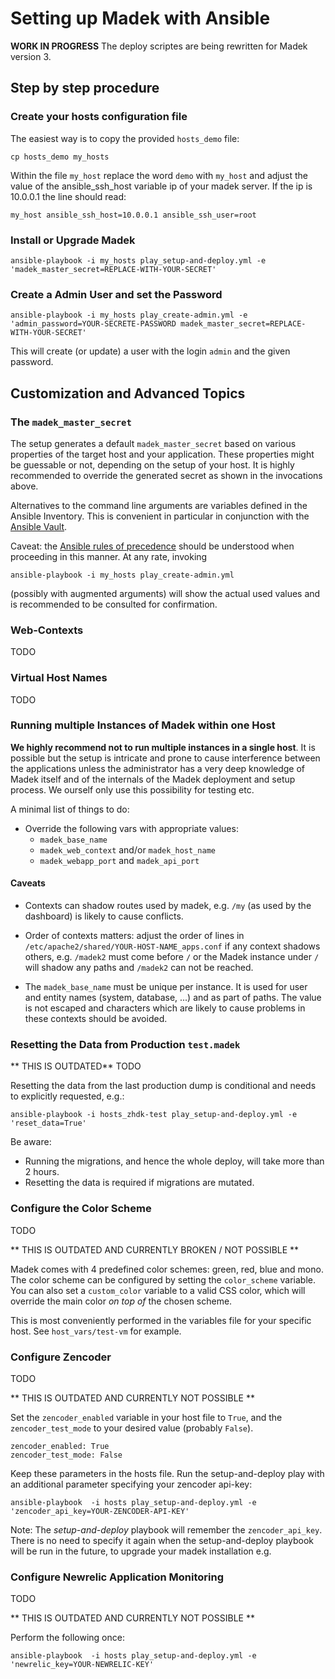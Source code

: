 Setting up Madek with Ansible
=============================

**WORK IN PROGRESS** The deploy scriptes are being rewritten for Madek version 3.

Step by step procedure
----------------------

### Create your hosts configuration file

The easiest way is to copy the provided `hosts_demo` file:

    cp hosts_demo my_hosts

Within the file `my_host` replace the word `demo` with `my_host` and adjust the
value of the ansible_ssh_host variable  ip of your madek server. If the ip is
10.0.0.1 the line should read:

    my_host ansible_ssh_host=10.0.0.1 ansible_ssh_user=root


### Install or Upgrade Madek

    ansible-playbook -i my_hosts play_setup-and-deploy.yml -e 'madek_master_secret=REPLACE-WITH-YOUR-SECRET'



### Create a Admin User and set the Password

    ansible-playbook -i my_hosts play_create-admin.yml -e 'admin_password=YOUR-SECRETE-PASSWORD madek_master_secret=REPLACE-WITH-YOUR-SECRET'

This will create (or update) a user with the login `admin` and the given
password.


Customization and Advanced Topics
---------------------------------

### The `madek_master_secret`

The setup generates a default `madek_master_secret` based on various properties
of the target host and your application. These properties might be guessable or
not, depending on the setup of your host. It is highly recommended to override
the generated secret as shown in the invocations above.

Alternatives to the command line arguments are variables defined in the Ansible
Inventory. This is convenient in particular in conjunction with the [Ansible
Vault].

Caveat: the [Ansible rules of precedence] should be understood when proceeding
in this manner. At any rate, invoking

    ansible-playbook -i my_hosts play_create-admin.yml

(possibly with augmented arguments) will show the actual used values and
is recommended to be consulted for confirmation.

  [Ansible rules of precedence]: http://docs.ansible.com/ansible/playbooks_variables.html#variable-precedence-where-should-i-put-a-variable
  [Ansible Vault]: http://docs.ansible.com/ansible/playbooks_vault.html




### Web-Contexts

TODO

### Virtual Host Names

TODO

### Running multiple Instances of Madek within one Host

**We highly recommend not to run multiple instances in a single host**.  It is
possible but the setup is intricate and prone to cause interference between the
applications unless the administrator has a very deep knowledge of Madek itself
and of the internals of the Madek deployment and setup process. We ourself only
use this possibility for testing etc.

A minimal list of things to do:

* Override the following vars with appropriate values:
    * `madek_base_name`
    * `madek_web_context` and/or `madek_host_name`
    * `madek_webapp_port` and `madek_api_port`

#### Caveats

* Contexts can shadow routes used by madek, e.g. `/my` (as used by
    the dashboard) is likely to cause conflicts.

* Order of contexts matters: adjust the order of lines in
    `/etc/apache2/shared/YOUR-HOST-NAME_apps.conf` if any context shadows
    others, e.g. `/madek2` must come before `/` or the Madek instance
    under `/` will shadow any paths and `/madek2` can not be reached.

* The `madek_base_name` must be unique per instance. It is used for user and
    entity names (system, database, ...) and as part of paths. The value is not
    escaped and characters which are likely to cause problems in these contexts
    should be avoided.


### Resetting the Data from Production `test.madek`

** THIS IS OUTDATED**
TODO


Resetting the data from the last production dump is conditional and needs to
explicitly requested, e.g.:

    ansible-playbook -i hosts_zhdk-test play_setup-and-deploy.yml -e 'reset_data=True'

Be aware:

* Running the migrations, and hence the whole deploy, will take more than 2 hours.
* Resetting the data is required if migrations are mutated.


### Configure the Color Scheme

TODO

** THIS IS OUTDATED AND CURRENTLY BROKEN / NOT POSSIBLE **


Madek comes with 4 predefined color schemes: green, red, blue and mono. The
color scheme can be configured by setting the `color_scheme` variable.
You can also set a `custom_color` variable to a valid CSS color, which will
override the main color *on top of* the chosen scheme.

This is most conveniently performed in the variables file for your specific host.
See `host_vars/test-vm` for example.


### Configure Zencoder

TODO

** THIS IS OUTDATED AND CURRENTLY NOT POSSIBLE **


Set the `zencoder_enabled` variable in your host file to `True`, and
the `zencoder_test_mode` to your desired value (probably `False`).

    zencoder_enabled: True
    zencoder_test_mode: False

Keep these parameters in the hosts file. Run the setup-and-deploy play
with an additional parameter specifying your zencoder api-key:

    ansible-playbook  -i hosts play_setup-and-deploy.yml -e 'zencoder_api_key=YOUR-ZENCODER-API-KEY'

Note: The *setup-and-deploy* playbook will remember the
`zencoder_api_key`. There is no need to specify it again when the
setup-and-deploy playbook will be run in the future, to upgrade your
madek installation e.g.


### Configure Newrelic Application Monitoring

TODO

** THIS IS OUTDATED AND CURRENTLY NOT POSSIBLE **

Perform the following once:

    ansible-playbook  -i hosts play_setup-and-deploy.yml -e 'newrelic_key=YOUR-NEWRELIC-KEY'


